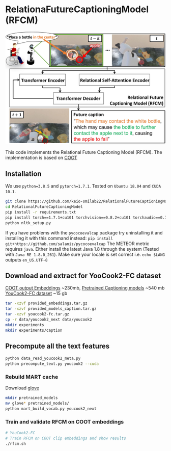# RelationaFutureCaptioningModel (RFCM)

<p align="center"><img src="assets/eye-catch.jpg" alt="Eye-catch" title="eye-catch" /></p>

This code implements the Relational Future Captioning Model (RFCM). The implementation is based on [COOT](https://github.com/gingsi/coot-videotext)

## Installation

We use `python=3.8.5` and `pytorch=1.7.1`. Tested on `Ubuntu 18.04` and `CUDA 10.1`.

~~~bash
git clone https://github.com/keio-smilab22/RelationalFutureCaptioningModel.git
cd RelationalFutureCaptioningModel
pip install -r requirements.txt
pip install torch==1.7.1+cu101 torchvision==0.8.2+cu101 torchaudio==0.7.2 -f https://download.pytorch.org/whl/torch_stable.html
python nltk_setup.py
~~~
If you have problems with the `pycocoevalcap` package try uninstalling it and installing it with this command instead: `pip install git+https://github.com/salaniz/pycocoevalcap`
The METEOR metric requires `java`. Either install the latest Java 1.8 through the system (Tested with `Java RE 1.8.0_261`). Make sure your locale is set correct i.e. `echo $LANG` outputs `en_US.UTF-8`

## Download and extract for YooCook2-FC dataset
[COOT output Embeddings](https://drive.google.com/file/d/1atbI9HaFArNPeZzkvrJ9TnkCAal6gyUQ/view?usp=sharing) ~230mb, [Pretrained Captioning models](https://drive.google.com/file/d/1IV85_DXWx1SJL9ZJuT6Qvvyx8obE9f9x/view?usp=sharing) ~540 mb [YouCook2-FC dataset](https://drive.google.com/file/d/1NHs-C_CpxFN6tbMuwo_hNp_oFeOWlBqW/view?usp=drive_link) ~15 gb

~~~bash
tar -xzvf provided_embeddings.tar.gz
tar -xzvf provided_models_caption.tar.gz
tar -xzvf youcook2-fc.tar.gz
cp -r data/youcook2_next data/youcook2
mkdir experiments
mkdir experiments/caption
~~~

## Precompute all the text features

~~~bash
python data_read_youcook2_meta.py
python precompute_text.py youcook2 --cuda
~~~

### Rebuild MART cache

Download [glove](https://drive.google.com/file/d/1G-arTgUgfqTRKkui-euPZFrPK63mMYPA/view?usp=sharing)
~~~bash
mkdir pretrained_models
mv glove* pretrained_models/
python mart_build_vocab.py youcook2_next
~~~


### Train and validate RFCM on COOT embeddings

~~~bash
# YouCook2-FC
# Train RFCM on COOT clip embeddings and show results
./rfcm.sh

~~~

